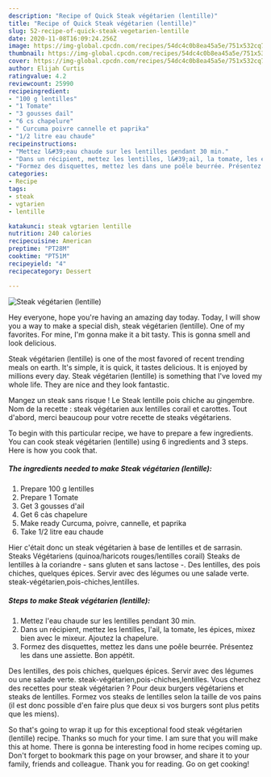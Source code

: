 ```yaml
---
description: "Recipe of Quick Steak végétarien (lentille)"
title: "Recipe of Quick Steak végétarien (lentille)"
slug: 52-recipe-of-quick-steak-vegetarien-lentille
date: 2020-11-08T16:09:24.256Z
image: https://img-global.cpcdn.com/recipes/54dc4c0b8ea45a5e/751x532cq70/steak-vegetarien-lentille-photo-principale-de-la-recette.jpg
thumbnail: https://img-global.cpcdn.com/recipes/54dc4c0b8ea45a5e/751x532cq70/steak-vegetarien-lentille-photo-principale-de-la-recette.jpg
cover: https://img-global.cpcdn.com/recipes/54dc4c0b8ea45a5e/751x532cq70/steak-vegetarien-lentille-photo-principale-de-la-recette.jpg
author: Elijah Curtis
ratingvalue: 4.2
reviewcount: 25990
recipeingredient:
- "100 g lentilles"
- "1 Tomate"
- "3 gousses dail"
- "6 cs chapelure"
- " Curcuma poivre cannelle et paprika"
- "1/2 litre eau chaude"
recipeinstructions:
- "Mettez l&#39;eau chaude sur les lentilles pendant 30 min."
- "Dans un récipient, mettez les lentilles, l&#39;ail, la tomate, les épices, mixez bien avec le mixeur. Ajoutez la chapelure."
- "Formez des disquettes, mettez les dans une poêle beurrée. Présentez les dans une assiette. Bon appétit."
categories:
- Recipe
tags:
- steak
- vgtarien
- lentille

katakunci: steak vgtarien lentille 
nutrition: 240 calories
recipecuisine: American
preptime: "PT28M"
cooktime: "PT51M"
recipeyield: "4"
recipecategory: Dessert

---
```



![Steak végétarien (lentille)](https://img-global.cpcdn.com/recipes/54dc4c0b8ea45a5e/751x532cq70/steak-vegetarien-lentille-photo-principale-de-la-recette.jpg)

Hey everyone, hope you're having an amazing day today. Today, I will show you a way to make a special dish, steak végétarien (lentille). One of my favorites. For mine, I'm gonna make it a bit tasty. This is gonna smell and look delicious.

Steak végétarien (lentille) is one of the most favored of recent trending meals on earth. It's simple, it is quick, it tastes delicious. It is enjoyed by millions every day. Steak végétarien (lentille) is something that I've loved my whole life. They are nice and they look fantastic.

Mangez un steak sans risque ! Le Steak lentille pois chiche au gingembre. Nom de la recette : steak végétarien aux lentilles corail et carottes. Tout d&#39;abord, merci beaucoup pour votre recette de steaks végétariens.


To begin with this particular recipe, we have to prepare a few ingredients. You can cook steak végétarien (lentille) using 6 ingredients and 3 steps. Here is how you cook that.

<!--inarticleads1-->

##### The ingredients needed to make Steak végétarien (lentille):

1. Prepare 100 g lentilles
1. Prepare 1 Tomate
1. Get 3 gousses d&#39;ail
1. Get 6 càs chapelure
1. Make ready  Curcuma, poivre, cannelle, et paprika
1. Take 1/2 litre eau chaude


Hier c&#39;était donc un steak végétarien à base de lentilles et de sarrasin. Steaks Végétariens (quinoa/haricots rouges/lentilles corail) Steaks de lentilles à la coriandre - sans gluten et sans lactose -. Des lentilles, des pois chiches, quelques épices. Servir avec des légumes ou une salade verte. steak-végétarien,pois-chiches,lentilles. 

<!--inarticleads2-->

##### Steps to make Steak végétarien (lentille):

1. Mettez l&#39;eau chaude sur les lentilles pendant 30 min.
1. Dans un récipient, mettez les lentilles, l&#39;ail, la tomate, les épices, mixez bien avec le mixeur. Ajoutez la chapelure.
1. Formez des disquettes, mettez les dans une poêle beurrée. Présentez les dans une assiette. Bon appétit.


Des lentilles, des pois chiches, quelques épices. Servir avec des légumes ou une salade verte. steak-végétarien,pois-chiches,lentilles. Vous cherchez des recettes pour steak végétarien ? Pour deux burgers végétariens et steaks de lentilles. Formez vos steaks de lentilles selon la taille de vos pains (il est donc possible d&#39;en faire plus que deux si vos burgers sont plus petits que les miens). 

So that's going to wrap it up for this exceptional food steak végétarien (lentille) recipe. Thanks so much for your time. I am sure that you will make this at home. There is gonna be interesting food in home recipes coming up. Don't forget to bookmark this page on your browser, and share it to your family, friends and colleague. Thank you for reading. Go on get cooking!
